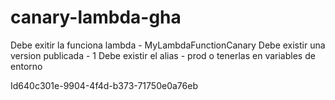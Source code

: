 # canary-lambda-gha
Debe exitir la funciona lambda - MyLambdaFunctionCanary
Debe existir una version publicada - 1
Debe existir el alias - prod
o tenerlas en variables de entorno


Id640c301e-9904-4f4d-b373-71750e0a76eb